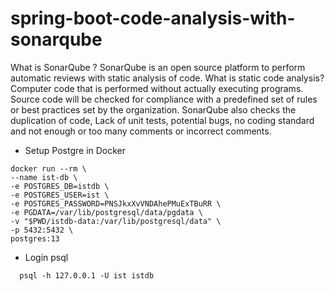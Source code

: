 # spring-boot-code-analysis-with-sonarqube

What is SonarQube ? SonarQube is an open source platform to perform automatic reviews with static analysis of code. What
is static code analysis? Computer code that is performed without actually executing programs. Source code will be
checked for compliance with a predefined set of rules or best practices set by the organization. SonarQube also checks
the duplication of code, Lack of unit tests, potential bugs, no coding standard and not enough or too many comments or
incorrect comments.

* Setup Postgre in Docker

```shell
docker run --rm \
--name ist-db \
-e POSTGRES_DB=istdb \
-e POSTGRES_USER=ist \
-e POSTGRES_PASSWORD=PNSJkxXvVNDAhePMuExTBuRR \
-e PGDATA=/var/lib/postgresql/data/pgdata \
-v "$PWD/istdb-data:/var/lib/postgresql/data" \
-p 5432:5432 \
postgres:13
```

* Login psql

```shell
  psql -h 127.0.0.1 -U ist istdb
```
